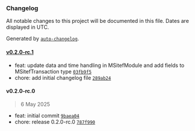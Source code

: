 ### Changelog

All notable changes to this project will be documented in this file. Dates are displayed in UTC.

Generated by [`auto-changelog`](https://github.com/CookPete/auto-changelog).

#### [v0.2.0-rc.1](https://github.com/zettabrasil/react-native-m-sitef/compare/v0.2.0-rc.0...v0.2.0-rc.1)

- feat: update data and time handling in MSitefModule and add fields to MSitefTransaction type [`03fb9f5`](https://github.com/zettabrasil/react-native-m-sitef/commit/03fb9f559c0601d9d37033d044918913aaa05e7a)
- chore: add initial changelog file [`289ab24`](https://github.com/zettabrasil/react-native-m-sitef/commit/289ab24cb9b1b885833e383db5f5e7122ae1edf8)

#### v0.2.0-rc.0

> 6 May 2025

- feat: initial commit [`9baea04`](https://github.com/zettabrasil/react-native-m-sitef/commit/9baea04c1282c94f2ac55b933afa1414f2806380)
- chore: release 0.2.0-rc.0 [`787f990`](https://github.com/zettabrasil/react-native-m-sitef/commit/787f9903c2fe97e17cb89925669f826c89c2aa7e)
